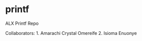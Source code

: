 # printf
ALX Printf Repo

Collaborators: 1. Amarachi Crystal Omereife
               2. Isioma Enuonye
